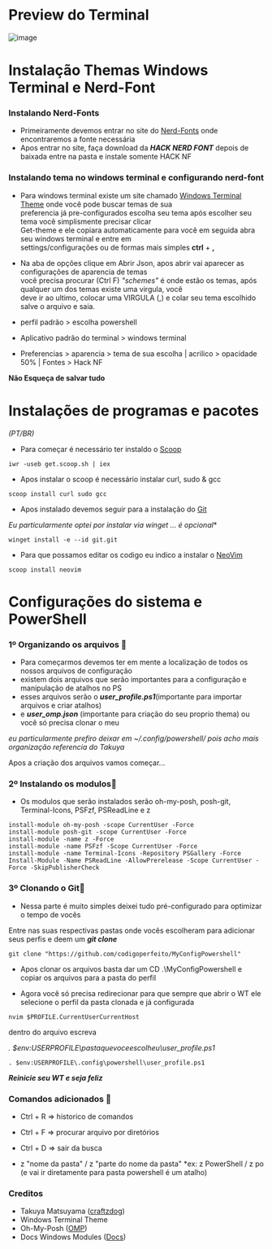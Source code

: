# Preview do Terminal
![image](https://github.com/codigoperfeito/MyConfigPowershell/blob/main/img/img.jpg)


# Instalação Themas Windows Terminal e Nerd-Font

### Instalando Nerd-Fonts 

- Primeiramente devemos entrar no site do [Nerd-Fonts](https://www.nerdfonts.com/font-downloads) onde encontraremos a fonte necessária
- Apos entrar no site, faça download da ***HACK NERD FONT*** depois de baixada entre na pasta e instale somente HACK NF

### Instalando tema no windows terminal e configurando nerd-font 

- Para windows terminal existe um site chamado  [Windows Terminal Theme](https://windowsterminalthemes.dev/)
onde você pode buscar temas de sua<br> preferencia já pre-configurados escolha seu tema após escolher seu tema você simplismente precisar clicar <br> Get-theme e ele copiara automaticamente para você em seguida abra seu windows terminal e entre em<br> settings/configurações ou de formas mais simples **ctrl** + **,** 

- Na aba de opções clique em Abrir Json, apos abrir vai aparecer as configurações de aparencia de temas<br>
você precisa procurar (Ctrl F) *"schemes"* é onde estão os temas, após qualquer um dos temas existe uma virgula, você <br>deve ir ao ultimo, colocar uma VIRGULA (,) e colar seu tema escolhido salve o arquivo e saia.


- perfil padrão > escolha powershell
- Aplicativo padrão do terminal > windows terminal
- Preferencias > aparencia > tema de sua escolha | acrilico > opacidade 50% | Fontes > Hack NF

**Não Esqueça de salvar tudo**

# Instalações de programas e pacotes

*(PT/BR)*<br>
- Para começar é necessário ter instaldo o [Scoop](https://scoop.sh/)

`iwr -useb get.scoop.sh | iex`

- Apos instalar o scoop é necessário instalar curl, sudo & gcc  <br>

`scoop install curl sudo gcc`

- Apos instalado devemos seguir para a instalação do [Git](https://git-scm.com/downloads)<br>

*Eu particularmente optei por instalar via winget ... é opcional**<br>

`winget install -e --id git.git`

- Para que possamos editar os codigo eu indico a instalar o [NeoVim](https://neovim.io/)<br>

`scoop install neovim`

# Configurações do sistema e PowerShell

### 1º Organizando os arquivos 📝

- Para começarmos devemos ter em mente a localização de todos os nossos arquivos de configuração <br>
- existem dois arquivos que serão importantes para a configuração e manipulação de atalhos no PS
- esses arquivos serão o ***user_profile.ps1***(importante para importar arquivos e criar atalhos)
- e ***user_omp.json*** (importante para criação do seu proprio thema) ou você só precisa clonar o meu

*eu particularmente prefiro deixar em ~/.config/powershell/ pois acho mais organização referencia do Takuya*

Apos a criação dos arquivos vamos começar...

### 2º Instalando os modulos📝

- Os modulos que serão instalados serão oh-my-posh, posh-git, Terminal-Icons, PSFzf, PSReadLine e z

`install-module oh-my-posh -scope CurrentUser -Force` <br>
`install-module posh-git -scope CurrentUser -Force` <br>
`install-module -name z -Force`<br>
`install-module -name PSFzf -Scope CurrentUser -Force`<br>
`install-module -name Terminal-Icons -Repository PSGallery -Force`<br>
`Install-Module -Name PSReadLine -AllowPrerelease -Scope CurrentUser -Force -SkipPublisherCheck`<br>

### 3º Clonando o Git📝 

- Nessa parte é muito simples deixei tudo pré-configurado para optimizar o tempo de vocês

Entre nas suas respectivas pastas onde vocês escolheram para adicionar seus perfis e deem um ***git clone***

`git clone "https://github.com/codigoperfeito/MyConfigPowershell"`

- Apos clonar os arquivos basta dar um CD .\MyConfigPowershell e copiar os arquivos para a pasta do perfil

- Agora você só precisa redirecionar para que sempre que abrir o WT ele selecione o perfil da pasta clonada e já configurada

`nvim $PROFILE.CurrentUserCurrentHost`

dentro do arquivo escreva 

*. $env:USERPROFILE\pastaquevoceescolheu\user_profile.ps1*

`. $env:USERPROFILE\.config\powershell\user_profile.ps1`

***Reinicie seu WT e seja feliz***

### Comandos adicionados 📝 

- Ctrl + R => historico de comandos
- Ctrl + F => procurar arquivo por diretórios
- Ctrl + D => sair da busca

- z "nome da pasta" / z "parte do nome da pasta"
 *ex: z PowerShell / z po (e vai ir diretamente para pasta powershell é um atalho)
 
 ### Creditos 
 
 - Takuya Matsuyama ([craftzdog](https://scoop.sh/))
 - Windows Terminal Theme 
 - Oh-My-Posh ([OMP](https://ohmyposh.dev/docs/))
 - Docs Windows Modules ([Docs](https://docs.microsoft.com/en-us/powershell/scripting/developer/module/installing-a-powershell-module?view=powershell-7.2))
